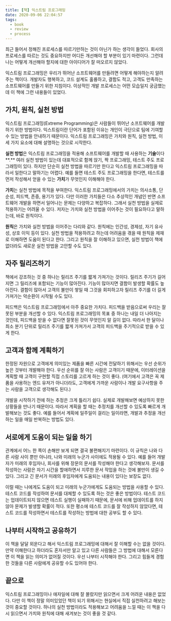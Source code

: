 ```yaml
---
title: [책] 익스트림 프로그래밍
date: 2020-09-06 22:04:57
tags:
  - book
  - review
  - process
---
```


최근 들어서 정해진 프로세스를 따르기만하는 것이 아닌가 하는 생각이 들었다. 회사의 프로세스를 따르는 것도 중요하지만 어디든 개선해야 할 부분이 있기 마련이다. 그런데 나는 어떻게 개선해야 할지에 대한 아이디어가 잘 떠오르지 않았다.

익스트림 프로그래밍은 우리가 뛰어난 소프트웨어를 만들려면 어떻게 해야하는지 알려주는 책이다. 개발자도 행복하고, 코드 설계도 훌륭하고, 결함도 적고, 고객도 만족하는 소프트웨어를 만들기 위한 지침이다. 이상적인 개발 프로세스는 어떤 모습일지 궁금했는데 이 책에 그런 내용들이 있었다.

## 가치, 원칙, 실천 방법

익스트림 프로그래밍(Extreme Programming)은 사람들이 뛰어난 소프트웨어를 개발하기 위한 방법이다. 익스트림이란 단어가 포함된 이유는 개인이 극단으로 팀에 기여할 수 있는 방법을 안내하기 때문이다. 익스트림 프로그래밍은 가치와 원칙, 실천 방법, 이 세 가지 요소에 대해 설명하는 것으로 시작한다.

**실천 방법**은 익스트림 프로그래밍을 적용해 소프트웨어를 개발할 때 사용하는 **기술**이다**.** 여러 실천 방법이 있는데 대표적으로 함께 앉기, 짝 프로그래밍, 테스트 주도 프로그래밍이 있다. 하지만 단순히 실천 방법을 따르기만 한다고 익스트림 프로그래밍을 따라서 일한다고 말하기는 어렵다. 예를 들면 테스트 주도 프로그래밍을 한다면, 테스트를 먼저 작성해서 얻을 수 있는 **가치**가 무엇인지 이해해야 한다.

**가치**는 실천 방법에 목적을 부여한다. 익스트림 프로그래밍에서의 가치는 의사소통, 단순성, 피드백, 존중, 용기가 있다. 다만 이러한 가치들은 다소 추상적인 개념인 반면 소프트웨어 개발을 하면서 일어나는 문제는 다양하고 복잡하다. 그래서 실천 방법을 실제로 적용하기는 어려울 수 있다. 저자는 가치와 실천 방법을 이어주는 것이 필요하다고 말하는데, 바로 원칙이다.

**원칙**은 가치와 실천 방법을 이어주는 다리와 같다. 원칙에는 인간성, 경제성, 자기 유사성, 상호 이익 등이 있다. 실천 방법을 적용하려고 하는데 어려움을 겪을 때 원칙을 제재로 이해하면 도움이 된다고 한다. 그리고 원칙을 잘 이해하고 있으면, 실천 방법이 책에 없더라도 새로운 실천 방법을 고안할 수도 있다.

## 자주 릴리즈하기

책에서 강조하는 것 중 하나는 릴리즈 주기를 짧게 가져가는 것이다. 릴리즈 주기가 길어지면 그 릴리즈에 포함되는 기능이 많아진다. 기능이 많아지면 결함이 발생할 확률도 높아진다. 결함이 많아서 고객의 불만이 쌓일 때 그것을 회피하고자 릴리즈 주기를 더 길게 가져가는 악순환이 시작될 수도 있다.

피드백은 익스트림 프로그래밍에서 아주 중요한 가치다. 피드백을 받음으로써 우리는 잘못된 부분을 개선할 수 있다. 익스트림 프로그래밍의 목표 중 하나는 내일 더 나아지는 것인데, 피드백을 받을 수 없다면 잘못된 것이 무엇인지 알 길이 없다. 따라서 한 달이나 최소 분기 단위로 릴리즈 주기를 짧게 가져가서 고객의 피드백을 주기적으로 받을 수 있게 한다.

## 고객과 함께 계획하기

한정된 자원으로 고객에게 의미있는 제품을 빠른 시간에 전달하기 위해서는 우선 순위가 높은 것부터 개발해야 한다. 우선 순위를 잘 아는 사람은 고객이기 때문에, 이터레이션을 계획할 때 고객이 구현할 직접 스토리를 고르게 하는 것이 좋다. (여기에서 고객은 꼭 제품을 사용하는 엔드 유저가 아니더라도, 고객에게 가까운 사람이나 개발 요구사항을 주는 사람을 고객으로 생각해도 된다.)

개발을 시작하기 전에 하는 추정은 크게 틀리기 쉽다. 실제로 개발해보면 예상하지 못한 상황들을 만나기 때문이다. 따라서 계획을 할 때는 추정치를 개선할 수 있도록 빠르게 개발해보는 것도 좋다. 예를 들어서 계획에 일주일이 걸리는 일이라면, 개발과 추정을 개선하는 일을 매일 반복하는 방법도 있다.

## 서로에게 도움이 되는 일을 하기

관계에서 어느 한 쪽이 손해만 보게 되면 결국 불편해지기 마련이다. 이 규칙은 나와 다른 사람 사이 뿐만 아니라, 나와 미래의 누군가 사이에도 적용될 수 있다. 예를 들어 개발자가 미래의 후임자나, 회사를 위해 장문의 문서를 작성해야 한다고 생각해보자. 문서를 작성하는 사람은 자기 시간을 할애하면서 지루한 문서 작업을 하는 것에 불만이 생길 수 있다. 그리고 긴 문서가 미래의 후임자에게 도움되는 내용이 있다는 보장도 없다.

이럴 때는 나에게도 도움이 되고 미래의 누군가에게도 도움되는 방법을 사용할 수 있다. 테스트 코드를 작성하여 문서를 대체할 수 있도록 하는 것은 좋은 방법이다. 테스트 코드는 업데이트되지 않으면 테스트 실행이 실패하기 때문에, 문서에 비해 업데이트를 하지 않아 문제가 발생할 확률이 적다. 또한 평소에 테스트 코드를 잘 작성하지 않았다면, 테스트 코드를 작성하면서 테스트를 작성하는 방법에 대한 공부도 할 수 있다.

## 나부터 시작하고 공유하기

이 책을 달달 외운다고 해서 익스트림 프로그래밍에 대해서 잘 이해할 수는 없을 것이다. 만약 이해한다고 하더라도 혼자서만 알고 있고 다른 사람들은 그 방법에 대해서 모른다면 이 책을 읽는 의미가 없어질 것이다. 우선 나부터 시작해야 한다. 그리고 힘들게 경험한 것들을 다른 사람에게 공유할 수도 있어야 한다.

## 끝으로

익스트림 프로그래밍이나 애자일에 대해 잘 몰랐지만 읽으면서 크게 어려운 내용은 없었다. 다만 이 책이 정말 의미있었던 책이 되기 위해서는 현실에서 직접 실천하려고 해보는 것이 중요할 것이다. 하나의 실천 방법이라도 적용해보고 어려움을 느낄 때는 이 책을 다시 읽으면서 가치와 원칙에 대해 새겨보는 것이 좋을 것 같다.

